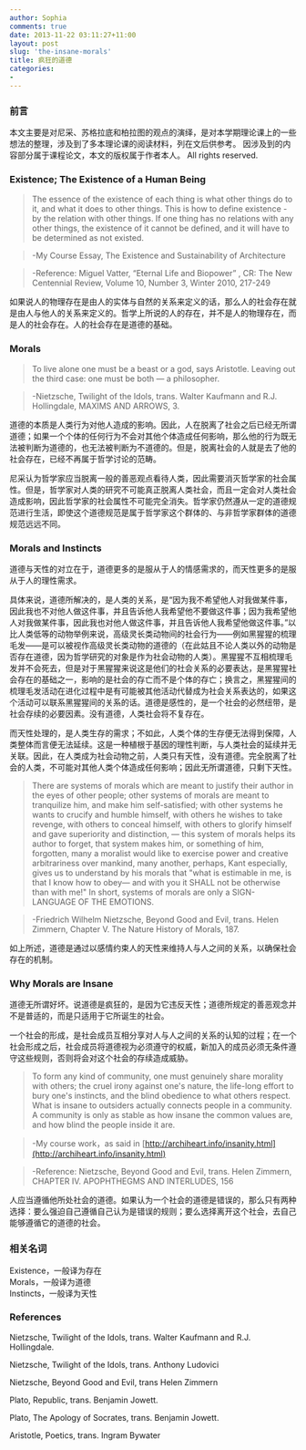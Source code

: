 ```yaml
---
author: Sophia
comments: true
date: 2013-11-22 03:11:27+11:00
layout: post
slug: 'the-insane-morals'
title: 疯狂的道德
categories:
-
---
```

### 前言 ###
本文主要是对尼采、苏格拉底和柏拉图的观点的演绎，是对本学期理论课上的一些想法的整理，涉及到了多本理论课的阅读材料，列在文后供参考。
因涉及到的内容部分属于课程论文，本文的版权属于作者本人。
All rights reserved.

### Existence; The Existence of a Human Being ###
> The essence of the existence of each thing is what other things do to it, and what it does to other things. This is how to define existence - by the relation with other things. If one thing has no relations with any other things, the existence of it cannot be defined, and it will have to be determined as not existed.

> -My Course Essay, The Existence and Sustainability of Architecture

> -Reference: Miguel Vatter, “Eternal Life and Biopower” , CR: The New Centennial Review, Volume 10, Number 3, Winter 2010, 217-249



如果说人的物理存在是由人的实体与自然的关系来定义的话，那么人的社会存在就是由人与他人的关系来定义的。哲学上所说的人的存在，并不是人的物理存在，而是人的社会存在。人的社会存在是道德的基础。

### Morals ###
> To live alone one must be a beast or a god, says Aristotle. Leaving out the third case: one must be both — a philosopher.

> -Nietzsche, Twilight of the Idols, trans. Walter Kaufmann and R.J. Hollingdale, MAXIMS AND ARROWS, 3.



道德的本质是人类行为对他人造成的影响。因此，人在脱离了社会之后已经无所谓道德；如果一个个体的任何行为不会对其他个体造成任何影响，那么他的行为既无法被判断为道德的，也无法被判断为不道德的。但是，脱离社会的人就是去了他的社会存在，已经不再属于哲学讨论的范畴。

尼采认为哲学家应当脱离一般的善恶观点看待人类，因此需要消灭哲学家的社会属性。但是，哲学家对人类的研究不可能真正脱离人类社会，而且一定会对人类社会造成影响，因此哲学家的社会属性不可能完全消失。哲学家仍然遵从一定的道德规范进行生活，即使这个道德规范是属于哲学家这个群体的、与非哲学家群体的道德规范远远不同。

### Morals and Instincts ###
道德与天性的对立在于，道德更多的是服从于人的情感需求的，而天性更多的是服从于人的理性需求。

具体来说，道德所解决的，是人类的关系，是“因为我不希望他人对我做某件事，因此我也不对他人做这件事，并且告诉他人我希望他不要做这件事；因为我希望他人对我做某件事，因此我也对他人做这件事，并且告诉他人我希望他做这件事。”以比人类低等的动物举例来说，高级灵长类动物间的社会行为——例如黑猩猩的梳理毛发——是可以被视作高级灵长类动物的道德的（在此姑且不论人类以外的动物是否存在道德，因为哲学研究的对象是作为社会动物的人类）。黑猩猩不互相梳理毛发并不会死去，但是对于黑猩猩来说这是他们的社会关系的必要表达，是黑猩猩社会存在的基础之一，影响的是社会的存亡而不是个体的存亡；换言之，黑猩猩间的梳理毛发活动在进化过程中是有可能被其他活动代替成为社会关系表达的，如果这个活动可以联系黑猩猩间的关系的话。道德是感性的，是一个社会的必然纽带，是社会存续的必要因素。没有道德，人类社会将不复存在。

而天性处理的，是人类生存的需求；不如此，人类个体的生存便无法得到保障，人类整体而言便无法延续。这是一种植根于基因的理性判断，与人类社会的延续并无关联。因此，在人类成为社会动物之前，人类只有天性，没有道德。完全脱离了社会的人类，不可能对其他人类个体造成任何影响；因此无所谓道德，只剩下天性。

> There are systems of morals which are meant to justify their author in the eyes of other people; other systems of morals are meant to tranquilize him, and make him self-satisfied; with other systems he wants to crucify and humble himself, with others he wishes to take revenge, with others to conceal himself, with others to glorify himself and gave superiority and distinction, — this system of morals helps its author to forget, that system makes him, or something of him, forgotten, many a moralist would like to exercise power and creative arbitrariness over mankind, many another, perhaps, Kant especially, gives us to understand by his morals that "what is estimable in me, is that I know how to obey— and with you it SHALL not be otherwise than with me!" In short, systems of morals are only a SIGN-LANGUAGE OF THE EMOTIONS.

> -Friedrich Wilhelm Nietzsche, Beyond Good and Evil, trans. Helen Zimmern, Chapter V. The Nature History of Morals, 187.



如上所述，道德是通过以感情约束人的天性来维持人与人之间的关系，以确保社会存在的机制。

### Why Morals are Insane ###
道德无所谓好坏。说道德是疯狂的，是因为它违反天性；道德所规定的善恶观念并不是普适的，而是只适用于它所诞生的社会。

一个社会的形成，是社会成员互相分享对人与人之间的关系的认知的过程；在一个社会形成之后，社会成员将道德视为必须遵守的权威，新加入的成员必须无条件遵守这些规则，否则将会对这个社会的存续造成威胁。

> To form any kind of community, one must genuinely share morality with others; the cruel irony against one's nature, the life-long effort to bury one's instincts, and the blind obedience to what others respect. What is insane to outsiders actually connects people in a community. A community is only as stable as how insane the common values are, and how blind the people inside it are.

> -My course work，as said in [http://archiheart.info/insanity.html](http://archiheart.info/insanity.html)

> -Reference: Nietzsche, Beyond Good and Evil, trans. Helen Zimmern, CHAPTER IV. APOPHTHEGMS AND INTERLUDES, 156



人应当遵循他所处社会的道德。如果认为一个社会的道德是错误的，那么只有两种选择：要么强迫自己遵循自己认为是错误的规则；要么选择离开这个社会，去自己能够遵循它的道德的社会。

### 相关名词 ###
Existence，一般译为存在  
Morals，一般译为道德  
Instincts，一般译为天性

### References ###

Nietzsche, Twilight of the Idols, trans. Walter Kaufmann and R.J. Hollingdale.

Nietzsche, Twilight of the Idols, trans. Anthony Ludovici

Nietzsche, Beyond Good and Evil, trans Helen Zimmern

Plato, Republic, trans. Benjamin Jowett. 

Plato, The Apology of Socrates, trans. Benjamin Jowett.  

Aristotle, Poetics, trans. Ingram Bywater